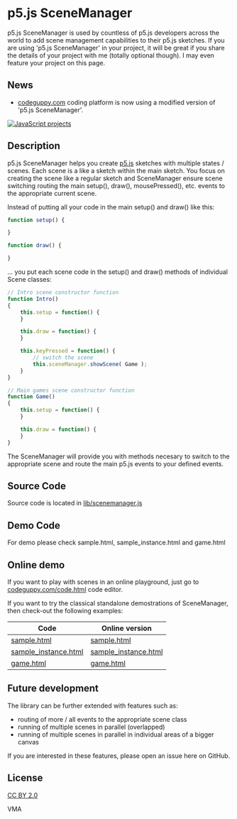 p5.js SceneManager
==================

p5.js SceneManager is used by countless of p5.js developers across the world to add scene management capabilities to their p5.js sketches. If you are using 'p5.js SceneManager' in your project, it will be great if you share the details of your project with me (totally optional though). I may even feature your project on this page.

News
----

- [codeguppy.com](https://codeguppy.com) coding platform is now using a modified version of 'p5.js SceneManager'.

[![JavaScript projects](img/creative_projects.png)](https://codeguppy.com)


Description
-----------

p5.js SceneManager helps you create [p5.js](https://github.com/processing/p5.js) sketches with multiple states / scenes.
Each scene is a like a sketch within the main sketch. You focus on creating
the scene like a regular sketch and SceneManager ensure scene switching
routing the main setup(), draw(), mousePressed(), etc. events to the 
appropriate current scene.

Instead of putting all your code in the main setup() and draw() like this:

```JavaScript
function setup() {

}

function draw() {

}
```

... you put each scene code in the setup() and draw() methods of individual Scene classes:

```JavaScript
// Intro scene constructor function
function Intro()
{
    this.setup = function() {
    }

    this.draw = function() {
    }

    this.keyPressed = function() {
        // switch the scene
        this.sceneManager.showScene( Game );
    }
}

// Main games scene constructor function
function Game()
{
    this.setup = function() {
    }

    this.draw = function() {
    }
}
```

The SceneManager will provide you with methods necesary to switch to the appropriate scene and route the main p5.js events to your defined events.

Source Code
-----------

Source code is located in [lib/scenemanager.js](lib/scenemanager.js)


Demo Code
---------

For demo please check sample.html, sample_instance.html and game.html


Online demo
-----------

If you want to play with scenes in an online playground, just go to [codeguppy.com/code.html](https://codeguppy.com/code.html) code editor.

If you want to try the classical standalone demostrations of SceneManager, then check-out the following examples:

| Code | Online version |
|------|----------------|
| [sample.html](https://github.com/mveteanu/p5.SceneManager/blob/master/sample.html) | [sample.html](https://mveteanu.github.io/p5.SceneManager/sample.html) |
| [sample_instance.html](https://github.com/mveteanu/p5.SceneManager/blob/master/sample_instance.html) | [sample_instance.html](https://mveteanu.github.io/p5.SceneManager/sample_instance.html) |
| [game.html](https://github.com/mveteanu/p5.SceneManager/blob/master/game.html) | [game.html](https://mveteanu.github.io/p5.SceneManager/game.html) |


Future development
------------------

The library can be further extended with features such as:
- routing of more / all events to the appropriate scene class
- running of multiple scenes in parallel (overlapped)
- running of multiple scenes in parallel in individual areas of a bigger canvas

If you are interested in these features, please open an issue here on GitHub.


License
-------

[CC BY 2.0](https://creativecommons.org/licenses/by/2.0/)

VMA
